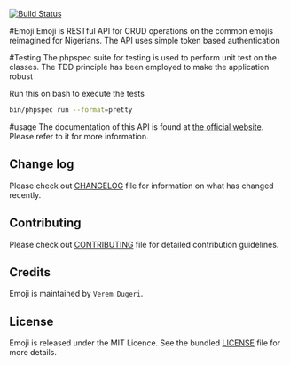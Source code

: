 
[![Build Status](https://travis-ci.org/andela-vdugeri/Emoji.png?branch=master)](http://travis-ci.org/andela-vdugeri/Emoji)

#Emoji
Emoji is RESTful API for CRUD operations on the common emojis reimagined
for Nigerians. The API uses simple token based authentication


#Testing
 The phpspec suite for testing is used to perform
 unit test on the classes. The TDD principle has been
 employed to make the application robust

 Run this on bash to execute the tests
 ```````bash
 bin/phpspec run --format=pretty
`````````

#usage
The documentation of this API is found at [the official website](https://naijaemoji.herokuapp.com). Please refer
to it for more information.




## Change log
Please check out [CHANGELOG](CHANGELOG.md) file for information on what has changed recently.

## Contributing
Please check out [CONTRIBUTING](CONTRIBUTING.md) file for detailed contribution guidelines.

## Credits
Emoji is maintained by `Verem Dugeri`.

## License
Emoji is released under the MIT Licence. See the bundled [LICENSE](LICENSE.md) file for more details.



